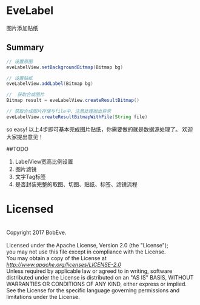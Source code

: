# EveLabel
图片添加贴纸

## Summary 
```java
// 设置原图
eveLabelView.setBackgroundBitmap(Bitmap bg)

// 设置贴纸
eveLabelView.addLabel(Bitmap bg)

//  获取合成图片
Bitmap result = eveLabelView.createResultBitmap()

// 获取合成图片存储与file中，注意处理抛出异常
eveLabelView.createResultBitmapWithFile(String file)

```
so easy!
以上4步即可基本完成图片贴纸，你需要做的就是数据源处理了。
欢迎大家提出意见！

##TODO
1. LabelView宽高比例设置
2. 图片滤镜
3. 文字Tag标签
4. 是否封装完整的取图、切图、贴纸、标签、滤镜流程

# Licensed
<br />Copyright 2017 BobEve.<br />
<br />Licensed under the Apache License, Version 2.0 (the "License");
<br />you may not use this file except in compliance with the License.
<br />You may obtain a copy of the License at
<br />
<i>http://www.apache.org/licenses/LICENSE-2.0</i>
<br />Unless required by applicable law or agreed to in writing,
software distributed under the License is distributed on an "AS IS" BASIS,
WITHOUT WARRANTIES OR CONDITIONS OF ANY KIND, either express or implied.
See the License for the specific language governing permissions
and limitations under the License.<br />
